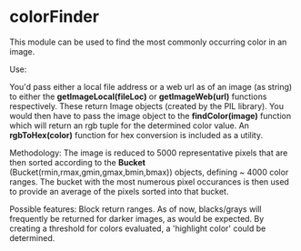# colorFinder
This module can be used to find the most commonly occurring color in an image.

Use:

You'd pass either a local file address or a web url as of an image (as string) to either the **getImageLocal(fileLoc)** or **getImageWeb(url)** functions respectively.
These return Image objects (created by the PIL library). You would then have to pass the image object to the **findColor(image)** function which will return an rgb tuple for the determined color value. An **rgbToHex(color)** function for hex conversion is included as a utility.

Methodology:
The image is reduced to 5000 representative pixels that are then sorted according to the **Bucket** (Bucket(rmin,rmax,gmin,gmax,bmin,bmax)) objects, defining ~ 4000 color ranges. The bucket with the most numerous pixel occurances is then used to provide an average of the pixels sorted into that bucket. 

Possible features:
Block return ranges. As of now, blacks/grays will frequently be returned for darker images, as would be expected. By creating a threshold for colors evaluated, a 'highlight color' could be determined.


